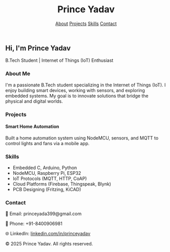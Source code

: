 <!DOCTYPE html>
<html lang="en">
<head>
  <meta charset="UTF-8" />
  <meta name="viewport" content="width=device-width, initial-scale=1.0" />
  <title>Prince Yadav | IoT Engineer</title>
  <script src="https://cdn.tailwindcss.com"></script>
</head>
<body class="bg-gray-100 text-gray-800 font-sans">
  <!-- Navbar -->
  <header class="bg-white shadow-md sticky top-0 z-50">
    <div class="max-w-6xl mx-auto px-6 py-4 flex justify-between items-center">
      <h1 class="text-2xl font-bold">Prince Yadav</h1>
      <nav class="space-x-4">
        <a href="#about" class="hover:text-blue-500">About</a>
        <a href="#projects" class="hover:text-blue-500">Projects</a>
        <a href="#skills" class="hover:text-blue-500">Skills</a>
        <a href="#contact" class="hover:text-blue-500">Contact</a>
      </nav>
    </div>
  </header>

  <!-- Hero Section -->
  <section class="bg-blue-100 py-20 text-center">
    <h2 class="text-4xl font-bold mb-4">Hi, I'm Prince Yadav</h2>
    <p class="text-xl">B.Tech Student | Internet of Things (IoT) Enthusiast</p>
  </section>

  <!-- About Section -->
  <section id="about" class="max-w-5xl mx-auto px-6 py-12">
    <h3 class="text-2xl font-bold mb-4">About Me</h3>
    <p class="text-gray-700 leading-relaxed">
      I'm a passionate B.Tech student specializing in the Internet of Things (IoT). I enjoy building smart devices, working with sensors, and exploring embedded systems. My goal is to innovate solutions that bridge the physical and digital worlds.
    </p>
  </section>

  <!-- Projects Section -->
  <section id="projects" class="bg-white py-12">
    <div class="max-w-5xl mx-auto px-6">
      <h3 class="text-2xl font-bold mb-8">Projects</h3>
      <div class="grid grid-cols-1 md:grid-cols-2 gap-8">
        <!-- Project 1 -->
        <div class="bg-gray-100 p-6 rounded-lg shadow-md">
          <h4 class="text-xl font-semibold mb-2">Smart Home Automation</h4>
          <p>Built a home automation system using NodeMCU, sensors, and MQTT to control lights and fans via a mobile app.</p>
        </div>

       
  

  <!-- Skills Section -->
  <section id="skills" class="max-w-5xl mx-auto px-6 py-12">
    <h3 class="text-2xl font-bold mb-4">Skills</h3>
    <ul class="list-disc list-inside text-gray-700">
      <li>Embedded C, Arduino, Python</li>
      <li>NodeMCU, Raspberry Pi, ESP32</li>
      <li>IoT Protocols (MQTT, HTTP, CoAP)</li>
      <li>Cloud Platforms (Firebase, Thingspeak, Blynk)</li>
      <li>PCB Designing (Fritzing, KiCAD)</li>
    </ul>
  </section>

  <!-- Contact Section -->
  <section id="contact" class="bg-blue-50 py-12">
    <div class="max-w-5xl mx-auto px-6">
      <h3 class="text-2xl font-bold mb-4">Contact</h3>
      <p class="mb-2">📧 Email: princeyada399@gmail.com</p>
      <p class="mb-2">📱 Phone: +91-8400906981</p>
      <p>🌐 LinkedIn: <a href="#" class="text-blue-600 hover:underline">linkedin.com/in/princeyadav</a></p>
    </div>
  </section>

  <!-- Footer -->
  <footer class="text-center py-6 bg-white mt-12 shadow-inner">
    <p>© 2025 Prince Yadav. All rights reserved.</p>
  </footer>
</body>
</html>
